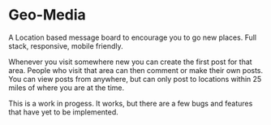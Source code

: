 # Geo-Media
A Location based message board to encourage you to go new places. Full stack, responsive, mobile friendly. 

Whenever you visit somewhere new you can create the first post for that area. People who visit that area can then comment or make their own posts. You can view posts from anywhere, but can only post to locations within 25 miles of where you are at the time.

This is a work in progess. It works, but there are a few bugs and features that have yet to be implemented.
